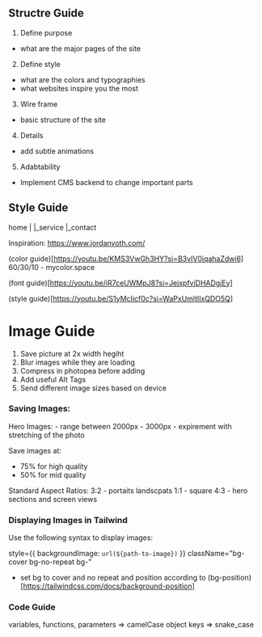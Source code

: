 ## Structre Guide

1. Define purpose
- what are the major pages of the site

2. Define style
- what are the colors and typographies
- what websites inspire you the most

3. Wire frame
- basic structure of the site

4. Details
- add subtle animations 

5. Adabtability
- Implement CMS backend to change important parts


## Style Guide

home
 |
 |_service
 |_contact

Inspiration:
https://www.jordanvoth.com/

(color guide)[https://youtu.be/KMS3VwGh3HY?si=B3vIV0iqahaZdwi6]
60/30/10 - mycolor.space

(font guide)[https://youtu.be/iR7ceUWMpJ8?si=JejxpfvjDHADgjEy]

(style guide)[https://youtu.be/S1yMcIicf0c?si=WaPxUmltlIxQDO5Q]


# Image Guide

1. Save picture at 2x width hegiht
2. Blur images while they are loading
3. Compress in photopea before adding
5. Add useful Alt Tags
4. Send different image sizes based on device

### Saving Images: 
Hero Images: - range between 2000px - 3000px - expirement with stretching of the photo

Save images at:
 - 75% for high quality
 - 50% for mid quality

Standard Aspect Ratios:
3:2 - portaits landscpats
1:1 - square
4:3 - hero sections and screen views


### Displaying Images in Tailwind
Use the following syntax to display images:

style={{ backgroundImage: `url(${path-to-image})` }}
className="bg-cover bg-no-repeat bg-<position>"

* set bg to cover and no repeat and position according to
(bg-position)[https://tailwindcss.com/docs/background-position]






### Code Guide
variables, functions, parameters => camelCase
object keys => snake_case



